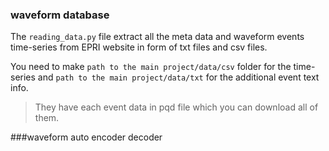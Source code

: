 ### waveform database

The `reading_data.py` file extract all the meta data and waveform events time-series from EPRI website in form of txt
files and csv files.

You need to make `path to the main project/data/csv` folder for the time-series and `path to the main project/data/txt` for the additional event text info.

>They have each event data in pqd file which you can download all of them.

###waveform auto encoder decoder

